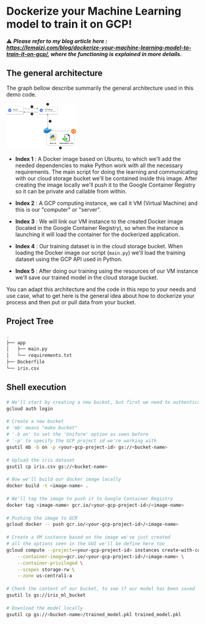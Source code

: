 # Dockerize your Machine Learning model to train it on GCP!

⚠️ _**Please refer to my blog article here : https://lemaizi.com/blog/dockerize-your-machine-learning-model-to-train-it-on-gcp/, where the functioning is explained in more details.**_

## The general architecture

The graph bellow describe summarily the general architecture used in this demo code.

<img src="img/simple_arch.png" style="zoom:18%;" />

- **Index 1** : A Docker image based on Ubuntu, to which we'll add the needed dependencies to make Python work with all the necessary requirements. The main script for doing the learning and communicating with our cloud storage bucket we'll be contained inside this image. After creating the image locally we'll push it to the Google Container Registry so it can be private  and callable from within.

- **Index 2** : A GCP computing instance, we call it VM (Virtual Machine) and this is our "computer" or "server". 

- **Index 3** : We will link our VM instance to the created Docker image (located in the Google Container Registry), so when the instance is launching it will load the container for the dockerized application.

- **Index 4** : Our training dataset is in the cloud storage bucket. When loading the Docker image our script (`main.py`) we'll load the training dataset using the GCP API used in Python. 

- **Index 5** : After doing our training using the resources of our VM instance we'll save our trained model in the cloud storage bucket.

You can adapt this architecture and the code in this repo to your needs and use case, what to get here is the general idea about how to dockerize your process and then put or pull data from your bucket.

## Project Tree

```bash
.
├── app
│   ├── main.py
│   └── requirements.txt
├── Dockerfile
└── iris.csv
```

## Shell execution

```bash
# We'll start by creating a new bucket, but first we need to authenticate
gcloud auth login

# Create a new bucket
# 'mb' means "make bucket"
# '-b on' to set the 'Uniform' option as seen before
# '-p' to specify the GCP project id we're working with
gsutil mb -b on -p <your-gcp-project-id> gs://<bucket-name>

# Upload the iris dataset
gsutil cp iris.csv gs://<bucket-name>

# Now we'll build our docker image locally
docker build -t <image-name> .

# We'll tag the image to push it to Google Container Registry
docker tag <image-name> gcr.io/<your-gcp-project-id>/<image-name>

# Pushing the image to GCR
gcloud docker -- push gcr.io/<your-gcp-project-id>/<image-name>

# Create a VM instance based on the image we've just created
# all the options seen in the GUI we'll be define here too
gcloud compute --project=<your-gcp-project-id> instances create-with-container <instance-name> \
	--container-image=gcr.io/<your-gcp-project-id>/<image-name> \
	--container-privileged \
	--scopes storage-rw \
	--zone us-central1-a

# Check the content of our bucket, to see if our model has been saved
gsutil ls gs://iris_ml_bucket

# Download the model locally
gsutil cp gs://<bucket-name>/trained_model.pkl trained_model.pkl
```

